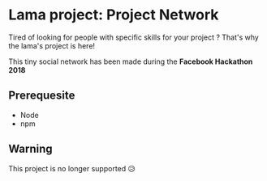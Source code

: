 # Lama project: Project Network
Tired of looking for people with specific skills for your project ?
That's why the lama's project is here!

This tiny social network has been made during the **Facebook Hackathon 2018**

## Prerequesite

- Node
- npm

## Warning

This project is no longer supported 😥
